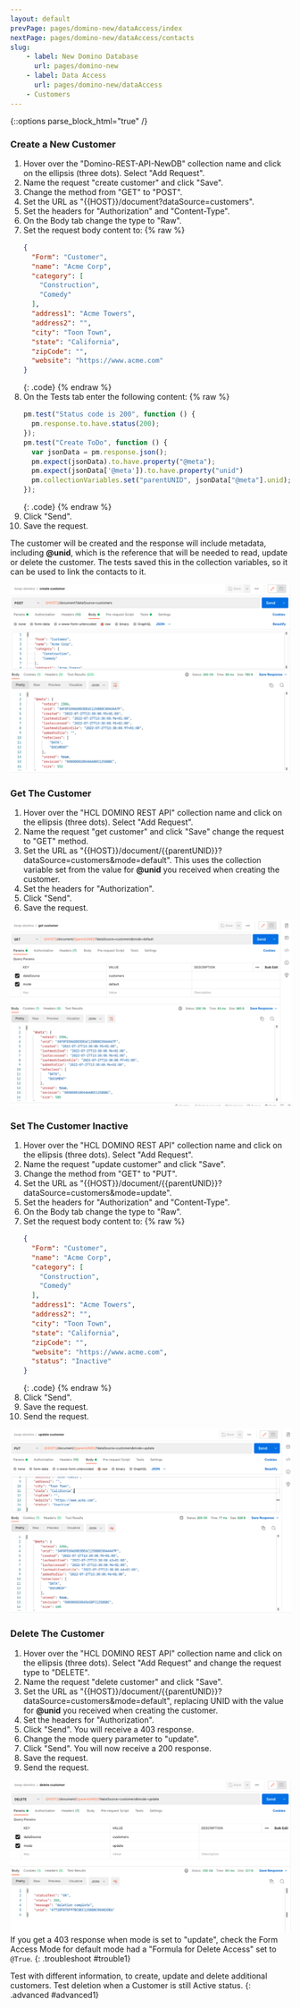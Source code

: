 ```yaml
---
layout: default
prevPage: pages/domino-new/dataAccess/index
nextPage: pages/domino-new/dataAccess/contacts
slug:
    - label: New Domino Database
      url: pages/domino-new
    - label: Data Access
      url: pages/domino-new/dataAccess
    - Customers
---
```


{::options parse_block_html="true" /}

### Create a New Customer

1. Hover over the "Domino-REST-API-NewDB" collection name and click on the ellipsis (three dots). Select "Add Request".
2. Name the request "create customer" and click "Save".
3. Change the method from "GET" to "POST".
4. Set the URL as "&#123;&#123;HOST&#125;&#125;/document?dataSource=customers".
5. Set the headers for "Authorization" and "Content-Type".
6. On the Body tab change the type to "Raw".
7. Set the request body content to:
    {% raw %}
    ~~~json
    {
      "Form": "Customer",
      "name": "Acme Corp",
      "category": [
        "Construction",
        "Comedy"
      ],
      "address1": "Acme Towers",
      "address2": "",
      "city": "Toon Town",
      "state": "California",
      "zipCode": "",
      "website": "https://www.acme.com"
    }
    ~~~
    {: .code}
    {% endraw %}
8. On the Tests tab enter the following content:
    {% raw %}
    ~~~javascript
    pm.test("Status code is 200", function () {
      pm.response.to.have.status(200);
    });
    pm.test("Create ToDo", function () {
      var jsonData = pm.response.json();
      pm.expect(jsonData).to.have.property("@meta");
      pm.expect(jsonData['@meta']).to.have.property("unid")
      pm.collectionVariables.set("parentUNID", jsonData["@meta"].unid);
    });
    ~~~
    {: .code}
    {% endraw %}
9. Click "Send".
10. Save the request.

The customer will be created and the response will include metadata, including **@unid**, which is the reference that will be needed to read, update or delete the customer. The tests saved this in the collection variables, so it can be used to link the contacts to it.

![Create Customer](../images/data/post_customer.png)

### Get The Customer

1. Hover over the "HCL DOMINO REST API" collection name and click on the ellipsis (three dots). Select "Add Request".  
2. Name the request "get customer" and click "Save" change the request to "GET" method.
3. Set the URL as "&#123;&#123;HOST&#125;&#125;/document/{{parentUNID}}?dataSource=customers&mode=default". This uses the collection variable set from the value for **@unid** you received when creating the customer.
4. Set the headers for "Authorization".
5. Click "Send".
6. Save the request.

![Get Customer](../images/data/get_customer.png)

### Set The Customer Inactive

1. Hover over the "HCL DOMINO REST API" collection name and click on the ellipsis (three dots). Select "Add Request".  
2. Name the request "update customer" and click "Save".
3. Change the method from "GET" to "PUT".
4. Set the URL as "&#123;&#123;HOST&#125;&#125;/document/{{parentUNID}}?dataSource=customers&mode=update".
5. Set the headers for "Authorization" and "Content-Type".
6. On the Body tab change the type to "Raw".
7. Set the request body content to:
    {% raw %}
    ~~~json
    {
      "Form": "Customer",
      "name": "Acme Corp",
      "category": [
        "Construction",
        "Comedy"
      ],
      "address1": "Acme Towers",
      "address2": "",
      "city": "Toon Town",
      "state": "California",
      "zipCode": "",
      "website": "https://www.acme.com",
      "status": "Inactive"
    }
    ~~~
    {: .code}
    {% endraw %}
8. Click "Send".
9. Save the request.
10. Send the request.

![Get Customer](../images/data/update_customer.png)

### Delete The Customer

1. Hover over the "HCL DOMINO REST API" collection name and click on the ellipsis (three dots). Select "Add Request" and change the request type to "DELETE".  
2. Name the request "delete customer" and click "Save".
3. Set the URL as "&#123;&#123;HOST&#125;&#125;/document/{{parentUNID}}?dataSource=customers&mode=default", replacing UNID with the value for **@unid** you received when creating the customer.
4. Set the headers for "Authorization".
5. Click "Send". You will receive a 403 response.
6. Change the mode query parameter to "update".
7. Click "Send". You will now receive a 200 response.
8. Save the request.
9. Send the request.

![Delete Customer](../images/data/delete_customer.png)
If you get a 403 response when mode is set to "update", check the Form Access Mode for default mode had a "Formula for Delete Access" set to `@True`.
{: .troubleshoot #trouble1}
<p/>
Test with different information, to create, update and delete additional customers. Test deletion when a Customer is still Active status.
{: .advanced #advanced1}
<br/>
